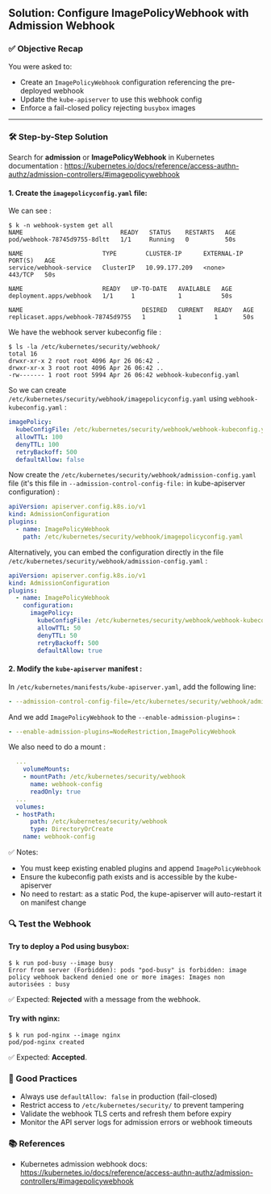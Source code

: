 ## Solution: Configure ImagePolicyWebhook with Admission Webhook

### ✅ Objective Recap
You were asked to:
- Create an `ImagePolicyWebhook` configuration referencing the pre-deployed webhook
- Update the `kube-apiserver` to use this webhook config
- Enforce a fail-closed policy rejecting `busybox` images

---

### 🛠️ Step-by-Step Solution

Search for **admission** or **ImagePolicyWebhook** in Kubernetes documentation : https://kubernetes.io/docs/reference/access-authn-authz/admission-controllers/#imagepolicywebhook


#### 1. Create the `imagepolicyconfig.yaml` file:

We can see :

```
$ k -n webhook-system get all
NAME                           READY   STATUS    RESTARTS   AGE
pod/webhook-78745d9755-8dltt   1/1     Running   0          50s

NAME                      TYPE        CLUSTER-IP      EXTERNAL-IP   PORT(S)   AGE
service/webhook-service   ClusterIP   10.99.177.209   <none>        443/TCP   50s

NAME                      READY   UP-TO-DATE   AVAILABLE   AGE
deployment.apps/webhook   1/1     1            1           50s

NAME                                 DESIRED   CURRENT   READY   AGE
replicaset.apps/webhook-78745d9755   1         1         1       50s

```

We have the webhook server kubeconfig file :

```
$ ls -la /etc/kubernetes/security/webhook/
total 16
drwxr-xr-x 2 root root 4096 Apr 26 06:42 .
drwxr-xr-x 3 root root 4096 Apr 26 06:42 ..
-rw------- 1 root root 5994 Apr 26 06:42 webhook-kubeconfig.yaml
```

So we can create `/etc/kubernetes/security/webhook/imagepolicyconfig.yaml` using `webhook-kubeconfig.yaml` :

```yaml
imagePolicy:
  kubeConfigFile: /etc/kubernetes/security/webhook/webhook-kubeconfig.yaml # Path of the server kubeconfig
  allowTTL: 100
  denyTTL: 100
  retryBackoff: 500
  defaultAllow: false
```
Now create the `/etc/kubernetes/security/webhook/admission-config.yaml` file (it's this file in `--admission-control-config-file:` in kube-apiserver configuration) :

```yaml
apiVersion: apiserver.config.k8s.io/v1
kind: AdmissionConfiguration
plugins:
  - name: ImagePolicyWebhook
    path: /etc/kubernetes/security/webhook/imagepolicyconfig.yaml
```

Alternatively, you can embed the configuration directly in the file `/etc/kubernetes/security/webhook/admission-config.yaml` :

```yaml
apiVersion: apiserver.config.k8s.io/v1
kind: AdmissionConfiguration
plugins:
  - name: ImagePolicyWebhook
    configuration:
      imagePolicy:
        kubeConfigFile: /etc/kubernetes/security/webhook/webhook-kubeconfig.yaml
        allowTTL: 50
        denyTTL: 50
        retryBackoff: 500
        defaultAllow: true
```

#### 2. Modify the `kube-apiserver` manifest :

In `/etc/kubernetes/manifests/kube-apiserver.yaml`, add the following line:

```yaml
- --admission-control-config-file=/etc/kubernetes/security/webhook/admission-config.yaml
```

And we add `ImagePolicyWebhook` to the `--enable-admission-plugins=` :


```yaml
- --enable-admission-plugins=NodeRestriction,ImagePolicyWebhook
```

We also need to do a mount :

```yaml
  ...
    volumeMounts:
    - mountPath: /etc/kubernetes/security/webhook
      name: webhook-config
      readOnly: true
  ...
  volumes:
  - hostPath:
      path: /etc/kubernetes/security/webhook
      type: DirectoryOrCreate
    name: webhook-config
```


✅ Notes:
- You must keep existing enabled plugins and append `ImagePolicyWebhook`
- Ensure the kubeconfig path exists and is accessible by the kube-apiserver
- No need to restart: as a static Pod, the kupe-apiserver will auto-restart it on manifest change

### 🔍 Test the Webhook

#### Try to deploy a Pod using busybox:

```
$ k run pod-busy --image busy
Error from server (Forbidden): pods "pod-busy" is forbidden: image policy webhook backend denied one or more images: Images non autorisées : busy
```
✅ Expected: **Rejected** with a message from the webhook.

#### Try with nginx:
```
$ k run pod-nginx --image nginx
pod/pod-nginx created

```
✅ Expected: **Accepted**.


### 🧠 Good Practices
- Always use `defaultAllow: false` in production (fail-closed)
- Restrict access to `/etc/kubernetes/security/` to prevent tampering
- Validate the webhook TLS certs and refresh them before expiry
- Monitor the API server logs for admission errors or webhook timeouts


### 📚 References
- Kubernetes admission webhook docs:
  https://kubernetes.io/docs/reference/access-authn-authz/admission-controllers/#imagepolicywebhook
  


